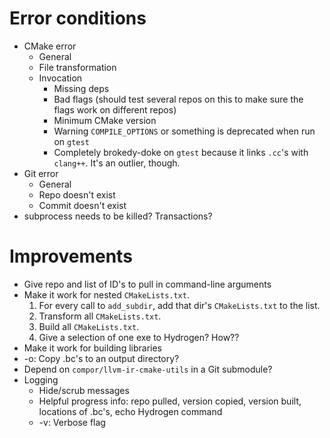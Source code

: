 # Error conditions

- CMake error
  - General
  - File transformation
  - Invocation
    - Missing deps
    - Bad flags (should test several repos on this to make sure the flags work on different repos)
    - Minimum CMake version
    - Warning `COMPILE_OPTIONS` or something is deprecated when run on `gtest`
    - Completely brokedy-doke on `gtest` because it links `.cc`'s with `clang++`. It's an outlier, though.
- Git error
  - General
  - Repo doesn't exist
  - Commit doesn't exist
- subprocess needs to be killed? Transactions?

# Improvements

- Give repo and list of ID's to pull in command-line arguments
- Make it work for nested `CMakeLists.txt`.
  1. For every call to `add_subdir`, add that dir's `CMakeLists.txt` to the list.
  1. Transform all `CMakeLists.txt`.
  1. Build all `CMakeLists.txt`.
  1. Give a selection of one exe to Hydrogen? How??
- Make it work for building libraries
- -o: Copy .bc's to an output directory?
- Depend on `compor/llvm-ir-cmake-utils` in a Git submodule?
- Logging
    - Hide/scrub messages
    - Helpful progress info: repo pulled, version copied, version built, locations of .bc's, echo Hydrogen command
    - -v: Verbose flag
